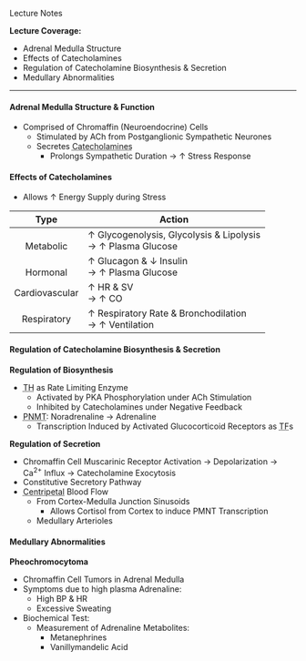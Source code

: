 Lecture Notes

**Lecture Coverage:**
- Adrenal Medulla Structure
- Effects of Catecholamines
- Regulation of Catecholamine Biosynthesis & Secretion
- Medullary Abnormalities

---
#### **Adrenal Medulla Structure & Function**
- Comprised of Chromaffin (Neuroendocrine) Cells
	- Stimulated by ACh from Postganglionic Sympathetic Neurones
	- Secretes <abbr Title="80% Adrenaline & 20% Noradrenaline">Catecholamines</abbr>
		- Prolongs Sympathetic Duration → ↑ Stress Response


#### **Effects of Catecholamines**
- Allows ↑ Energy Supply during Stress

|      Type      | Action                                                         |
| :------------: | -------------------------------------------------------------- |
| <br>Metabolic  | ↑ Glycogenolysis, Glycolysis & Lipolysis<br>→ ↑ Plasma Glucose |
|  <br>Hormonal  | ↑ Glucagon & ↓ Insulin<br>→ ↑ Plasma Glucose                   |
| Cardiovascular | ↑ HR & SV<br>→ ↑ CO                                            |
|  Respiratory   | ↑ Respiratory Rate & Bronchodilation<br>→ ↑ Ventilation        |


#### **Regulation of Catecholamine Biosynthesis & Secretion**
**Regulation of Biosynthesis**
- <abbr Title="Tyrosine Hydroxylase">TH</abbr> as Rate Limiting Enzyme
	- Activated by PKA Phosphorylation under ACh Stimulation
	- Inhibited by Catecholamines under Negative Feedback
- <abbr Title="Phenyl-Ethanolamine N-Methyl Transferase">PNMT</abbr>: Noradrenaline → Adrenaline
	- Transcription Induced by Activated Glucocorticoid Receptors as <abbr Title="Transcriptional Factors">TF</abbr>s

**Regulation of Secretion**
- Chromaffin Cell Muscarinic Receptor Activation → Depolarization → Ca<sup>2+</sup> Influx → Catecholamine Exocytosis
- Constitutive Secretory Pathway
- <abbr Title="Towards Organ Centre">Centripetal</abbr> Blood Flow
	- From Cortex-Medulla Junction Sinusoids
		- Allows Cortisol from Cortex to induce PMNT Transcription
	- Medullary Arterioles


#### **Medullary Abnormalities**
**Pheochromocytoma**
- Chromaffin Cell Tumors in Adrenal Medulla
- Symptoms due to high plasma Adrenaline:
	- High BP & HR
	- Excessive Sweating
- Biochemical Test:
	- Measurement of Adrenaline Metabolites:
		- Metanephrines
		- Vanillymandelic Acid